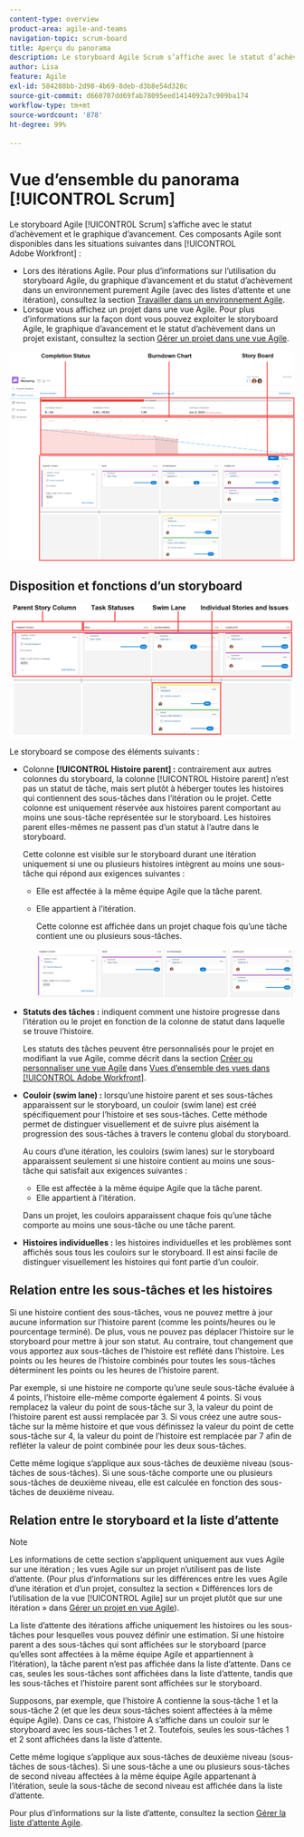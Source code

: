 ```yaml
---
content-type: overview
product-area: agile-and-teams
navigation-topic: scrum-board
title: Aperçu du panorama
description: Le storyboard Agile Scrum s’affiche avec le statut d’achèvement et le graphique d’avancement.
author: Lisa
feature: Agile
exl-id: 584288bb-2d98-4b69-8deb-d3b8e54d328c
source-git-commit: d660707dd69fab78095eed1414092a7c909ba174
workflow-type: tm+mt
source-wordcount: '878'
ht-degree: 99%

---
```


# Vue d’ensemble du panorama [!UICONTROL Scrum]

Le storyboard Agile [!UICONTROL Scrum] s’affiche avec le statut d’achèvement et le graphique d’avancement. Ces composants Agile sont disponibles dans les situations suivantes dans [!UICONTROL Adobe Workfront] :

* Lors des itérations Agile. Pour plus d’informations sur l’utilisation du storyboard Agile, du graphique d’avancement et du statut d’achèvement dans un environnement purement Agile (avec des listes d’attente et une itération), consultez la section [Travailler dans un environnement Agile](../../../agile/work-in-an-agile-environment/work-in-an-agile-environment.md).
* Lorsque vous affichez un projet dans une vue Agile. Pour plus d’informations sur la façon dont vous pouvez exploiter le storyboard Agile, le graphique d’avancement et le statut d’achèvement dans un projet existant, consultez la section [Gérer un projet dans une vue Agile](../../../manage-work/projects/manage-projects/manage-projects-in-agile-view.md).

![Itération Agile](assets/agile-iteration-with-callouts.png)

## Disposition et fonctions d’un storyboard

![Storyboard Agile](assets/agile-storyboard-callouts.png)

Le storyboard se compose des éléments suivants :

* Colonne **[!UICONTROL Histoire parent] :** contrairement aux autres colonnes du storyboard, la colonne [!UICONTROL Histoire parent] n’est pas un statut de tâche, mais sert plutôt à héberger toutes les histoires qui contiennent des sous-tâches dans l’itération ou le projet. Cette colonne est uniquement réservée aux histoires parent comportant au moins une sous-tâche représentée sur le storyboard. Les histoires parent elles-mêmes ne passent pas d’un statut à l’autre dans le storyboard.

  Cette colonne est visible sur le storyboard durant une itération uniquement si une ou plusieurs histoires intègrent au moins une sous-tâche qui répond aux exigences suivantes :

   * Elle est affectée à la même équipe Agile que la tâche parent.
   * Elle appartient à l’itération.

     Cette colonne est affichée dans un projet chaque fois qu’une tâche contient une ou plusieurs sous-tâches.

     ![Colonne d’histoire parent](assets/agile-parentstory-swimlane.png)

* **Statuts des tâches :** indiquent comment une histoire progresse dans l’itération ou le projet en fonction de la colonne de statut dans laquelle se trouve l’histoire.

  Les statuts des tâches peuvent être personnalisés pour le projet en modifiant la vue Agile, comme décrit dans la section [Créer ou personnaliser une vue Agile](../../../reports-and-dashboards/reports/reporting-elements/views-overview.md#customizing-an-agile-view) dans [Vues d’ensemble des vues dans [!UICONTROL Adobe Workfront]](../../../reports-and-dashboards/reports/reporting-elements/views-overview.md).

* **Couloir (swim lane) :** lorsqu’une histoire parent et ses sous-tâches apparaissent sur le storyboard, un couloir (swim lane) est créé spécifiquement pour l’histoire et ses sous-tâches. Cette méthode permet de distinguer visuellement et de suivre plus aisément la progression des sous-tâches à travers le contenu global du storyboard.

  Au cours d’une itération, les couloirs (swim lanes) sur le storyboard apparaissent seulement si une histoire contient au moins une sous-tâche qui satisfait aux exigences suivantes :

   * Elle est affectée à la même équipe Agile que la tâche parent.
   * Elle appartient à l’itération.

  Dans un projet, les couloirs apparaissent chaque fois qu’une tâche comporte au moins une sous-tâche ou une tâche parent.

* **Histoires individuelles :** les histoires individuelles et les problèmes sont affichés sous tous les couloirs sur le storyboard. Il est ainsi facile de distinguer visuellement les histoires qui font partie d’un couloir.

## Relation entre les sous-tâches et les histoires

Si une histoire contient des sous-tâches, vous ne pouvez mettre à jour aucune information sur l’histoire parent (comme les points/heures ou le pourcentage terminé). De plus, vous ne pouvez pas déplacer l’histoire sur le storyboard pour mettre à jour son statut. Au contraire, tout changement que vous apportez aux sous-tâches de l’histoire est reflété dans l’histoire. Les points ou les heures de l’histoire combinés pour toutes les sous-tâches déterminent les points ou les heures de l’histoire parent.

Par exemple, si une histoire ne comporte qu’une seule sous-tâche évaluée à 4 points, l’histoire elle-même comporte également 4 points. Si vous remplacez la valeur du point de sous-tâche sur 3, la valeur du point de l’histoire parent est aussi remplacée par 3. Si vous créez une autre sous-tâche sur la même histoire et que vous définissez la valeur du point de cette sous-tâche sur 4, la valeur du point de l’histoire est remplacée par 7 afin de refléter la valeur de point combinée pour les deux sous-tâches.

Cette même logique s’applique aux sous-tâches de deuxième niveau (sous-tâches de sous-tâches). Si une sous-tâche comporte une ou plusieurs sous-tâches de deuxième niveau, elle est calculée en fonction des sous-tâches de deuxième niveau.

## Relation entre le storyboard et la liste d’attente

>[!NOTE]
>
>Les informations de cette section s’appliquent uniquement aux vues Agile sur une itération ; les vues Agile sur un projet n’utilisent pas de liste d’attente. (Pour plus d’informations sur les différences entre les vues Agile d’une itération et d’un projet, consultez la section « Différences lors de l’utilisation de la vue [!UICONTROL Agile] sur un projet plutôt que sur une itération » dans [Gérer un projet en vue Agile](../../../manage-work/projects/manage-projects/manage-projects-in-agile-view.md)).

La liste d’attente des itérations affiche uniquement les histoires ou les sous-tâches pour lesquelles vous pouvez définir une estimation. Si une histoire parent a des sous-tâches qui sont affichées sur le storyboard (parce qu’elles sont affectées à la même équipe Agile et appartiennent à l’itération), la tâche parent n’est pas affichée dans la liste d’attente. Dans ce cas, seules les sous-tâches sont affichées dans la liste d’attente, tandis que les sous-tâches et l’histoire parent sont affichées sur le storyboard.

Supposons, par exemple, que l’histoire A contienne la sous-tâche 1 et la sous-tâche 2 (et que les deux sous-tâches soient affectées à la même équipe Agile). Dans ce cas, l’histoire A s’affiche dans un couloir sur le storyboard avec les sous-tâches 1 et 2. Toutefois, seules les sous-tâches 1 et 2 sont affichées dans la liste d’attente.

Cette même logique s’applique aux sous-tâches de deuxième niveau (sous-tâches de sous-tâches). Si une sous-tâche a une ou plusieurs sous-tâches de second niveau affectées à la même équipe Agile appartenant à l’itération, seule la sous-tâche de second niveau est affichée dans la liste d’attente.

Pour plus d’informations sur la liste d’attente, consultez la section [Gérer la liste d’attente Agile](../../../agile/work-in-an-agile-environment/manage-the-agile-backlog.md).
